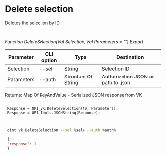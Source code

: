 ﻿---
sidebar_position: 7
---

# Delete selection
 Deletes the selection by ID




<br/>


*Function DeleteSelection(Val Selection, Val Parameters = "") Export*

 | Parameter | CLI option | Type | Destination |
 |-|-|-|-|
 | Selection | --sel | String | Selection ID |
 | Parameters | --auth | Structure Of String | Authorization JSON or path to .json |

 
 Returns: Map Of KeyAndValue - Serialized JSON response from VK


```bsl title="Code example"
 
 Response = OPI_VK.DeleteSelection(40, Parameters);
 Response = OPI_Tools.JSONString(Response);
 
```
	


```sh title="CLI command example"
 
 oint vk DeleteSelection --sel %sel% --auth %auth%

```

```json title="Result"
 {
 "response": 1
 }
```
